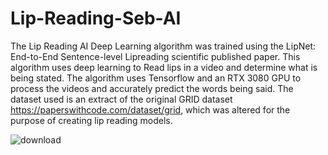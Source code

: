 # Lip-Reading-Seb-AI

The Lip Reading AI Deep Learning algorithm was trained using the LipNet: End-to-End Sentence-level Lipreading scientific published paper. This algorithm uses deep learning to Read lips in a video and determine what is being stated. The algorithm uses Tensorflow and an RTX 3080 GPU to process the videos and accurately predict the words being said. The dataset used is an extract of the original GRID dataset https://paperswithcode.com/dataset/grid, which was altered for the purpose of creating lip reading models. 


![download](https://github.com/slarionne/Lip-Reading-Seb-AI/assets/15343933/854730c9-0f0f-408c-8980-79984620805f)
